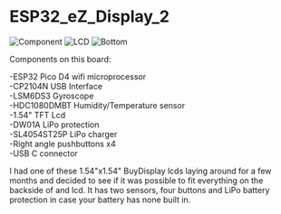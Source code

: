 
# ESP32_eZ_Display_2

![Component](https://user-images.githubusercontent.com/4991664/129900316-d339da0b-5699-47b9-baea-ba24c7e80170.jpg)
![LCD](https://user-images.githubusercontent.com/4991664/129900437-d25dc76e-7051-49d8-bf6a-be9964bc3607.jpg)
![Bottom](https://user-images.githubusercontent.com/4991664/129900583-ee2bcb7e-24d9-4909-a20a-6e23c25b1769.png)


Components on this board:  

-ESP32 Pico D4 wifi microprocessor  
-CP2104N USB Interface  
-LSM6DS3 Gyroscope  
-HDC1080DMBT Humidity/Temperature sensor  
-1.54" TFT Lcd  
-DW01A LiPo protection  
-SL4054ST25P LiPo charger  
-Right angle pushbuttons x4  
-USB C connector 

I had one of these 1.54"x1.54" BuyDisplay lcds laying around for a few months and decided to see if it was possible to fit everything on the backside of and lcd. It has two sensors, four buttons and LiPo battery protection in case your battery has none built in.



